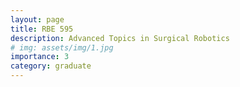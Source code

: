 ```yaml
---
layout: page
title: RBE 595
description: Advanced Topics in Surgical Robotics
# img: assets/img/1.jpg
importance: 3
category: graduate
---
```

